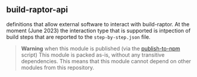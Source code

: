 ## build-raptor-api

definitions that allow external software to interact with build-raptor. At the moment (June 2023) the interaction type that is supported is intpection of build steps that are reported to the `step-by-step.json` file.

> **Warning**
> when this module is published (via the [publish-to-npm](../../publish-to-npm) script) This module is packed as-is, without any transitive dependencies. This means that this module cannot depend on other modules from this repository.
